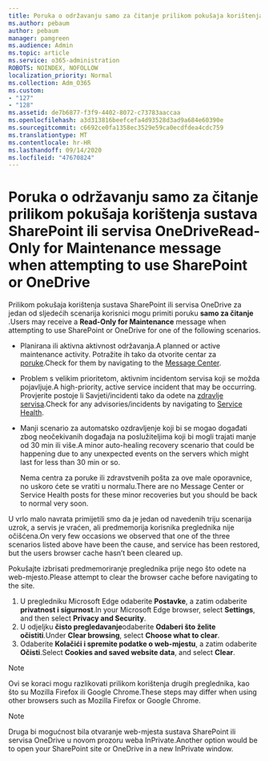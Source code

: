 ```yaml
---
title: Poruka o održavanju samo za čitanje prilikom pokušaja korištenja sustava SharePoint ili servisa OneDrive
ms.author: pebaum
author: pebaum
manager: pamgreen
ms.audience: Admin
ms.topic: article
ms.service: o365-administration
ROBOTS: NOINDEX, NOFOLLOW
localization_priority: Normal
ms.collection: Adm_O365
ms.custom:
- "127"
- "128"
ms.assetid: de7b6877-f3f9-4402-8072-c73783aaccaa
ms.openlocfilehash: a3d313816beefcefa4d93528d3ad9a684e60390e
ms.sourcegitcommit: c6692ce0fa1358ec3529e59ca0ecdfdea4cdc759
ms.translationtype: MT
ms.contentlocale: hr-HR
ms.lasthandoff: 09/14/2020
ms.locfileid: "47670824"
---
```

# <a name="read-only-for-maintenance-message-when-attempting-to-use-sharepoint-or-onedrive"></a><span data-ttu-id="164b3-102">Poruka o održavanju samo za čitanje prilikom pokušaja korištenja sustava SharePoint ili servisa OneDrive</span><span class="sxs-lookup"><span data-stu-id="164b3-102">Read-Only for Maintenance message when attempting to use SharePoint or OneDrive</span></span>

<span data-ttu-id="164b3-103">Prilikom pokušaja korištenja sustava SharePoint ili servisa OneDrive za jedan od sljedećih scenarija korisnici mogu primiti poruku **samo za čitanje** .</span><span class="sxs-lookup"><span data-stu-id="164b3-103">Users may receive a **Read-Only for Maintenance** message when attempting to use SharePoint or OneDrive for one of the following scenarios.</span></span> 

-   <span data-ttu-id="164b3-104">Planirana ili aktivna aktivnost održavanja.</span><span class="sxs-lookup"><span data-stu-id="164b3-104">A planned or active maintenance activity.</span></span>  <span data-ttu-id="164b3-105">Potražite ih tako da otvorite centar za [poruke](https://portal.office.com/adminportal/home#/messagecenter).</span><span class="sxs-lookup"><span data-stu-id="164b3-105">Check for them by navigating to the [Message Center](https://portal.office.com/adminportal/home#/messagecenter).</span></span>
-   <span data-ttu-id="164b3-106">Problem s velikim prioritetom, aktivnim incidentom servisa koji se možda pojavljuje.</span><span class="sxs-lookup"><span data-stu-id="164b3-106">A high-priority, active service incident that may be occurring.</span></span> <span data-ttu-id="164b3-107">Provjerite postoje li Savjeti/incidenti tako da odete na [zdravlje servisa](https://portal.office.com/adminportal/home#/servicehealth).</span><span class="sxs-lookup"><span data-stu-id="164b3-107">Check for any advisories/incidents by navigating to [Service Health](https://portal.office.com/adminportal/home#/servicehealth).</span></span>
-   <span data-ttu-id="164b3-108">Manji scenario za automatsko ozdravljenje koji bi se mogao događati zbog neočekivanih događaja na poslužiteljima koji bi mogli trajati manje od 30 min ili više.</span><span class="sxs-lookup"><span data-stu-id="164b3-108">A minor auto-healing recovery scenario that could be happening due to any unexpected events on the servers which might last for less than 30 min or so.</span></span> 
    
    <span data-ttu-id="164b3-109">Nema centra za poruke ili zdravstvenih pošta za ove male oporavnice, no uskoro ćete se vratiti u normalu.</span><span class="sxs-lookup"><span data-stu-id="164b3-109">There are no Message Center or Service Health posts for these minor recoveries but you should be back to normal very soon.</span></span>

<span data-ttu-id="164b3-110">U vrlo malo navrata primijetili smo da je jedan od navedenih triju scenarija uzrok, a servis je vraćen, ali predmemorija korisnika preglednika nije očišćena.</span><span class="sxs-lookup"><span data-stu-id="164b3-110">On very few occasions we observed that one of the three scenarios listed above have been the cause, and service has been restored, but the users browser cache hasn’t been cleared up.</span></span>

<span data-ttu-id="164b3-111">Pokušajte izbrisati predmemoriranje preglednika prije nego što odete na web-mjesto.</span><span class="sxs-lookup"><span data-stu-id="164b3-111">Please attempt to clear the browser cache before navigating to the site.</span></span>

1. <span data-ttu-id="164b3-112">U pregledniku Microsoft Edge odaberite **Postavke**, a zatim odaberite **privatnost i sigurnost**.</span><span class="sxs-lookup"><span data-stu-id="164b3-112">In your Microsoft Edge browser, select **Settings**, and then select **Privacy and Security**.</span></span>
2. <span data-ttu-id="164b3-113">U odjeljku **čisto pregledavanje**odaberite **Odaberi što želite očistiti**.</span><span class="sxs-lookup"><span data-stu-id="164b3-113">Under **Clear browsing**, select **Choose what to clear**.</span></span>
3. <span data-ttu-id="164b3-114">Odaberite **Kolačići i spremite podatke o web-mjestu**, a zatim odaberite **Očisti**.</span><span class="sxs-lookup"><span data-stu-id="164b3-114">Select **Cookies and saved website data**, and select **Clear**.</span></span>

>[!Note] 
> <span data-ttu-id="164b3-115">Ovi se koraci mogu razlikovati prilikom korištenja drugih preglednika, kao što su Mozilla Firefox ili Google Chrome.</span><span class="sxs-lookup"><span data-stu-id="164b3-115">These steps may differ when using other browsers such as Mozilla Firefox or Google Chrome.</span></span>

>[!Note] 
> <span data-ttu-id="164b3-116">Druga bi mogućnost bila otvaranje web-mjesta sustava SharePoint ili servisa OneDrive u novom prozoru weba InPrivate.</span><span class="sxs-lookup"><span data-stu-id="164b3-116">Another option would be to open your SharePoint site or OneDrive in a new InPrivate window.</span></span>